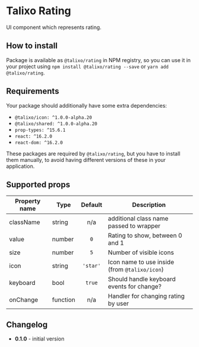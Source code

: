 # Talixo Rating

UI component which represents rating.

## How to install

Package is available as `@talixo/rating` in NPM registry, so you can use it in your project
using `npm install @talixo/rating --save` or `yarn add @talixo/rating`.

## Requirements

Your package should additionally have some extra dependencies:

- `@talixo/icon: ^1.0.0-alpha.20`
- `@talixo/shared: ^1.0.0-alpha.20`
- `prop-types: ^15.6.1`
- `react: ^16.2.0`
- `react-dom: ^16.2.0`

These packages are required by `@talixo/rating`, but you have to install them manually,
to avoid having different versions of these in your application.

## Supported props

Property name | Type      | Default  | Description
--------------|-----------|:--------:|--------------------------------
className     | string    | n/a      | additional class name passed to wrapper
value         | number    | `0`      | Rating to show, between 0 and 1
size          | number    | `5`      | Number of visible icons
icon          | string    | `'star'` | Icon name to use inside (from `@talixo/icon`)
keyboard      | bool      | `true`   | Should handle keyboard events for change?
onChange      | function  | n/a      | Handler for changing rating by user

## Changelog

- **0.1.0** - initial version
